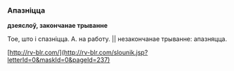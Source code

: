 ### Апазніцца
**дзеяслоў, закончанае трыванне**

Тое, што і спазніцца. А. на работу. || незакончанае трыванне: апазняцца.

<a rel="author">[http://rv-blr.com/](http://rv-blr.com/slounik.jsp?letterId=0&maskId=0&pageId=237)</a>
